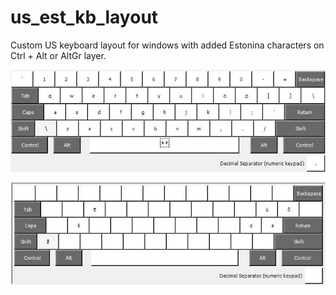 # us_est_kb_layout
Custom US keyboard layout for windows with added Estonina characters on Ctrl + Alt or AltGr layer.

![default layer](default-layer.jpg)

![altgr layer](altgr-layer.jpg)
